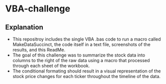 # VBA-challenge

## Explanation
- This repositroy includes the single VBA .bas code to run a macro called MakeDataSuccinct, the code itself in a text file, screenshots of the results, and this ReadMe.
- The goal of this challenge was to summarize the stock data into columns to the right of the raw data using a macro that processed through each sheet of the workbook.
- The conditional formating should result in a visual representation of the stock price changes for each ticker throughout the timeline of the data.

